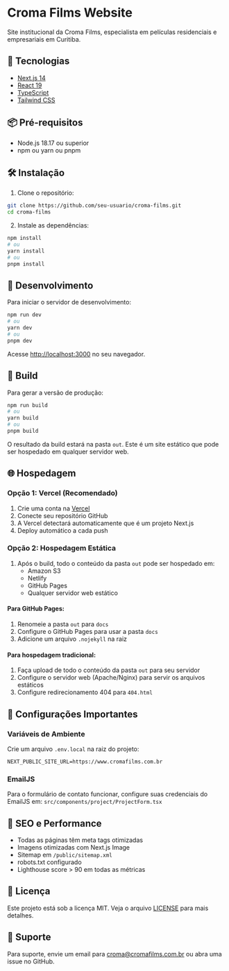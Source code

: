 # Croma Films Website

Site institucional da Croma Films, especialista em películas residenciais e empresariais em Curitiba.

## 🚀 Tecnologias

- [Next.js 14](https://nextjs.org/)
- [React 19](https://reactjs.org/)
- [TypeScript](https://www.typescriptlang.org/)
- [Tailwind CSS](https://tailwindcss.com/)

## 📦 Pré-requisitos

- Node.js 18.17 ou superior
- npm ou yarn ou pnpm

## 🛠️ Instalação

1. Clone o repositório:

```bash
git clone https://github.com/seu-usuario/croma-films.git
cd croma-films
```

2. Instale as dependências:

```bash
npm install
# ou
yarn install
# ou
pnpm install
```

## 🚀 Desenvolvimento

Para iniciar o servidor de desenvolvimento:

```bash
npm run dev
# ou
yarn dev
# ou
pnpm dev
```

Acesse [http://localhost:3000](http://localhost:3000) no seu navegador.

## 🔨 Build

Para gerar a versão de produção:

```bash
npm run build
# ou
yarn build
# ou
pnpm build
```

O resultado da build estará na pasta `out`. Este é um site estático que pode ser hospedado em qualquer servidor web.

## 🌐 Hospedagem

### Opção 1: Vercel (Recomendado)

1. Crie uma conta na [Vercel](https://vercel.com)
2. Conecte seu repositório GitHub
3. A Vercel detectará automaticamente que é um projeto Next.js
4. Deploy automático a cada push

### Opção 2: Hospedagem Estática

1. Após o build, todo o conteúdo da pasta `out` pode ser hospedado em:
   - Amazon S3
   - Netlify
   - GitHub Pages
   - Qualquer servidor web estático

#### Para GitHub Pages:

1. Renomeie a pasta `out` para `docs`
2. Configure o GitHub Pages para usar a pasta `docs`
3. Adicione um arquivo `.nojekyll` na raiz

#### Para hospedagem tradicional:

1. Faça upload de todo o conteúdo da pasta `out` para seu servidor
2. Configure o servidor web (Apache/Nginx) para servir os arquivos estáticos
3. Configure redirecionamento 404 para `404.html`

## 📝 Configurações Importantes

### Variáveis de Ambiente

Crie um arquivo `.env.local` na raiz do projeto:

```env
NEXT_PUBLIC_SITE_URL=https://www.cromafilms.com.br
```

### EmailJS

Para o formulário de contato funcionar, configure suas credenciais do EmailJS em:
`src/components/project/ProjectForm.tsx`

## 🧪 SEO e Performance

- Todas as páginas têm meta tags otimizadas
- Imagens otimizadas com Next.js Image
- Sitemap em `/public/sitemap.xml`
- robots.txt configurado
- Lighthouse score > 90 em todas as métricas

## 📄 Licença

Este projeto está sob a licença MIT. Veja o arquivo [LICENSE](LICENSE) para mais detalhes.

## 🤝 Suporte

Para suporte, envie um email para croma@cromafilms.com.br ou abra uma issue no GitHub.
